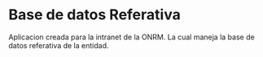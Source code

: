 # Base de datos Referativa
Aplicacion creada para la intranet de la ONRM. La cual maneja la base de datos referativa de la entidad.

